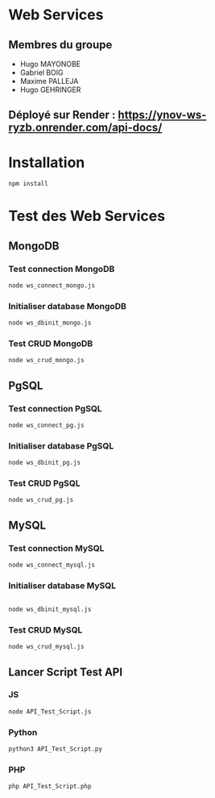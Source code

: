 # Web Services

## Membres du groupe
- Hugo MAYONOBE
- Gabriel BOIG
- Maxime PALLEJA
- Hugo GEHRINGER

## Déployé sur Render : https://ynov-ws-ryzb.onrender.com/api-docs/

# Installation

```bash
npm install
```

# Test des Web Services

## MongoDB

### Test connection MongoDB
```bash
node ws_connect_mongo.js
```

### Initialiser database MongoDB
```bash
node ws_dbinit_mongo.js
```

### Test CRUD MongoDB
```bash
node ws_crud_mongo.js
```

## PgSQL

### Test connection PgSQL
```bash
node ws_connect_pg.js
```

### Initialiser database PgSQL
```bash
node ws_dbinit_pg.js
```

### Test CRUD PgSQL
```bash
node ws_crud_pg.js
```

## MySQL

### Test connection MySQL
```bash
node ws_connect_mysql.js
```

### Initialiser database MySQL
```bash

node ws_dbinit_mysql.js
```

### Test CRUD MySQL
```bash
node ws_crud_mysql.js
```

## Lancer Script Test API

### JS
```bash
node API_Test_Script.js
```

### Python
```bash
python3 API_Test_Script.py
```

### PHP
```bash
php API_Test_Script.php
```
